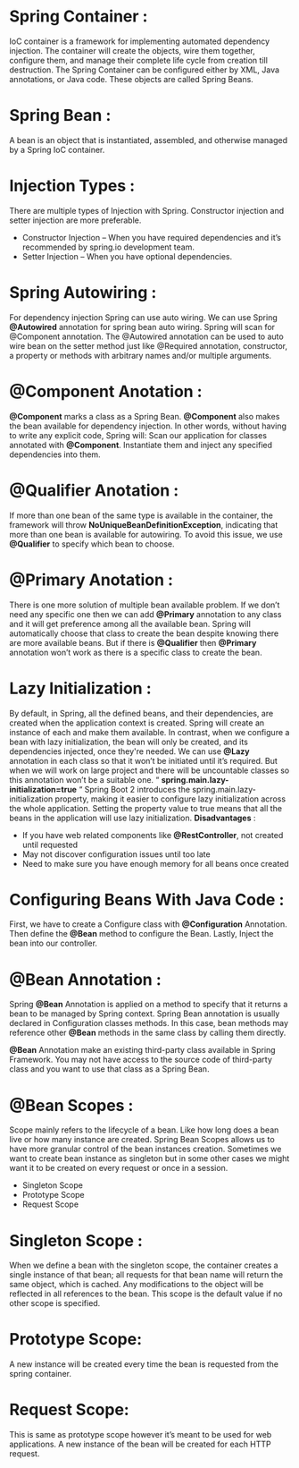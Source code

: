 # Spring Container :
IoC container is a framework for implementing automated dependency injection. The container will create the objects, wire them together, configure them, and manage their complete life cycle from creation till destruction. The Spring Container can be configured either by XML, Java annotations, or Java code. These objects are called Spring Beans.
# Spring Bean :
A bean is an object that is instantiated, assembled, and otherwise managed by a Spring IoC container.
# Injection Types :
There are multiple types of Injection with Spring. Constructor injection and setter injection are more preferable. 
-	Constructor Injection – When you have required dependencies and it’s recommended by spring.io development team.
- Setter Injection – When you have optional dependencies.
# Spring Autowiring :
For dependency injection Spring can use auto wiring.  We can use Spring __@Autowired__ annotation for spring bean auto wiring. Spring will scan for @Component annotation. The @Autowired annotation can be used to auto wire bean on the setter method just like @Required annotation, constructor, a property or methods with arbitrary names and/or multiple arguments. 
# @Component Anotation :
__@Component__ marks a class as a Spring Bean. __@Component__ also makes the bean available for dependency injection. In other words, without having to write any explicit code, Spring will: Scan our application for classes annotated with __@Component__. Instantiate them and inject any specified dependencies into them. 
# @Qualifier Anotation :
If more than one bean of the same type is available in the container, the framework will throw __NoUniqueBeanDefinitionException__, indicating that more than one bean is available for autowiring. To avoid this issue, we use __@Qualifier__ to specify which bean to choose. 
# @Primary Anotation :
There is one more solution of multiple bean available problem. If we don’t need any specific one then we can add __@Primary__ annotation to any class and it will get preference among all the available bean. Spring will automatically choose that class to create the bean despite knowing there are more available beans. But if there is __@Qualifier__ then __@Primary__ annotation won’t work as there is a specific class to create the bean.
# Lazy Initialization :
By default, in Spring, all the defined beans, and their dependencies, are created when the application context is created. Spring will create an instance of each and make them available. In contrast, when we configure a bean with lazy initialization, the bean will only be created, and its dependencies injected, once they're needed. We can use __@Lazy__ annotation in each class so that it won’t be initiated until it’s required. But when we will work on large project and there will be uncountable classes so this annotation won’t be a suitable one.  “ __spring.main.lazy-initialization=true__ “
Spring Boot 2 introduces the spring.main.lazy-initialization property, making it easier to configure lazy initialization across the whole application.
Setting the property value to true means that all the beans in the application will use lazy initialization.
__Disadvantages__ :
- If you have web related components like __@RestController__, not created until requested
- May not discover configuration issues until too late
- Need to make sure you have enough memory for all beans once created
# Configuring Beans With Java Code :
First, we have to create a Configure class with __@Configuration__ Annotation. Then define the __@Bean__ method to configure the Bean. Lastly, Inject the bean into our controller. 
# @Bean Annotation :
Spring __@Bean__ Annotation is applied on a method to specify that it returns a bean to be managed by Spring context. Spring Bean annotation is usually declared in Configuration classes methods. In this case, bean methods may reference other __@Bean__ methods in the same class by calling them directly.

__@Bean__ Annotation make an existing third-party class available in Spring Framework. You may not have access to the source code of third-party class and you want to use that class as a Spring Bean. 

# @Bean Scopes :
Scope mainly refers to the lifecycle of a bean. Like how long does a bean live or how many instance are created. 
Spring Bean Scopes allows us to have more granular control of the bean instances creation. Sometimes we want to create bean instance as singleton but in some other cases we might want it to be created on every request or once in a session.
-	Singleton Scope
-	Prototype Scope 
-	Request Scope
# Singleton Scope :
When we define a bean with the singleton scope, the container creates a single instance of that bean; all requests for that bean name will return the same object, which is cached. Any modifications to the object will be reflected in all references to the bean. This scope is the default value if no other scope is specified.
# Prototype Scope:
A new instance will be created every time the bean is requested from the spring container.
# Request Scope:
This is same as prototype scope however it’s meant to be used for web applications. A new instance of the bean will be created for each HTTP request.

